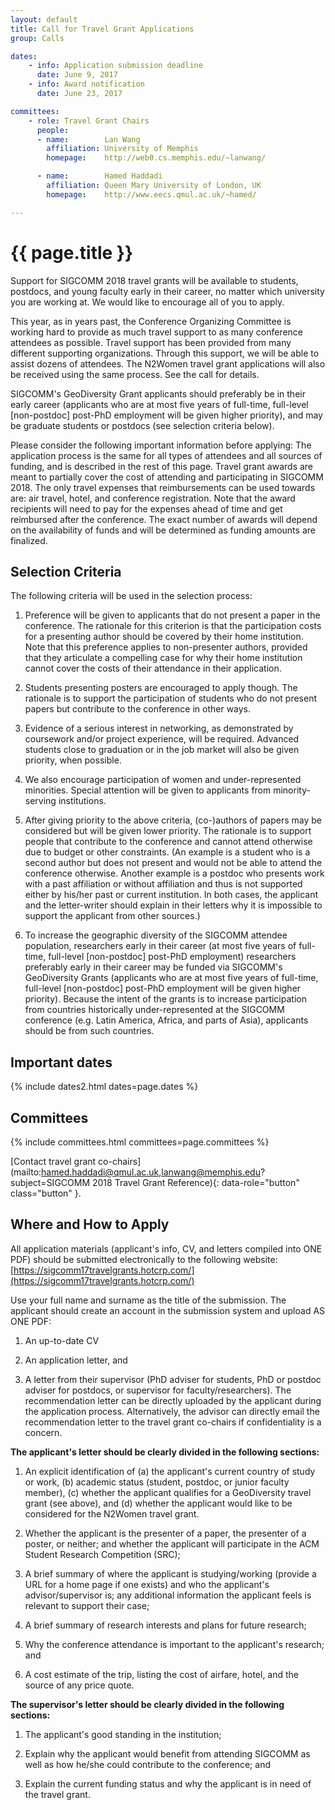 ```yaml
---
layout: default
title: Call for Travel Grant Applications
group: Calls

dates:
    - info: Application submission deadline
      date: June 9, 2017
    - info: Award notification
      date: June 23, 2017

committees:
    - role: Travel Grant Chairs
      people:
      - name:        Lan Wang
        affiliation: University of Memphis
        homepage:    http://web0.cs.memphis.edu/~lanwang/

      - name:        Hamed Haddadi
        affiliation: Queen Mary University of London, UK
        homepage:    http://www.eecs.qmul.ac.uk/~hamed/

---
```


# {{ page.title }}

Support for SIGCOMM 2018 travel grants will be available to students, postdocs, and young faculty early in their career, no matter which university you are working at. We would like to encourage all of you to apply.

This year, as in years past, the Conference Organizing Committee is working hard to provide as much travel support to as many conference attendees as possible. Travel support has been provided from many different supporting organizations. Through this support, we will be able to assist dozens of attendees. The N2Women travel grant applications will also be received using the same process. See the call for details.

SIGCOMM's GeoDiversity Grant applicants should preferably be in their early career (applicants who are at most five years of full-time, full-level [non-postdoc] post-PhD employment will be given higher priority), and may be graduate students or postdocs (see selection criteria below).

Please consider the following important information before applying:
The application process is the same for all types of attendees and all sources of funding, and is described in the rest of this page.
Travel grant awards are meant to partially cover the cost of attending and participating in SIGCOMM 2018. The only travel expenses that reimbursements can be used towards are: air travel, hotel, and conference registration.
Note that the award recipients will need to pay for the expenses ahead of time and get reimbursed after the conference.
The exact number of awards will depend on the availability of funds and will be determined as funding amounts are finalized.

## Selection Criteria

The following criteria will be used in the selection process:

1. Preference will be given to applicants that do not present a paper in the conference. The rationale for this criterion is that the participation costs for a presenting author should be covered by their home institution. Note that this preference applies to non-presenter authors, provided that they articulate a compelling case for why their home institution cannot cover the costs of their attendance in their application.

2. Students presenting posters are encouraged to apply though. The rationale is to support the participation of students who do not present papers but contribute to the conference in other ways.

3. Evidence of a serious interest in networking, as demonstrated by coursework and/or project experience, will be required. Advanced students close to graduation or in the job market will also be given priority, when possible.

4. We also encourage participation of women and under-represented minorities. Special attention will be given to applicants from minority-serving institutions.

5. After giving priority to the above criteria, (co-)authors of papers may be considered but will be given lower priority. The rationale is to support people that contribute to the conference and cannot attend otherwise due to budget or other constraints. (An example is a student who is a second author but does not present and would not be able to attend the conference otherwise. Another example is a postdoc who presents work with a past affiliation or without affiliation and thus is not supported either by his/her past or current institution. In both cases, the applicant and the letter-writer should explain in their letters why it is impossible to support the applicant from other sources.)

6. To increase the geographic diversity of the SIGCOMM attendee population, researchers early in their career (at most five years of full-time, full-level [non-postdoc] post-PhD employment) researchers preferably early in their career may be funded via SIGCOMM's GeoDiversity Grants (applicants who are at most five years of full-time, full-level [non-postdoc] post-PhD employment will be given higher priority). Because the intent of the grants is to increase participation from countries historically under-represented at the SIGCOMM conference (e.g. Latin America, Africa, and parts of Asia), applicants should be from such countries.

## <i class="fa fa-calendar"></i> Important dates

{% include dates2.html dates=page.dates %}

## Committees

{% include committees.html committees=page.committees %}

[Contact travel grant co-chairs](mailto:hamed.haddadi@qmul.ac.uk,lanwang@memphis.edu?subject=SIGCOMM 2018 Travel Grant Reference){: data-role="button" class="button" }.

## Where and How to Apply

All application materials (applicant's info, CV, and letters compiled into ONE PDF) should be submitted electronically to the following website: [https://sigcomm17travelgrants.hotcrp.com/](https://sigcomm17travelgrants.hotcrp.com/)

Use your full name and surname as the title of the submission. The applicant should create an account in the submission system and upload AS ONE PDF:

1. An up-to-date CV

2. An application letter, and

3. A letter from their supervisor (PhD adviser for students, PhD or postdoc adviser for postdocs, or supervisor for faculty/researchers). The recommendation letter can be directly uploaded by the applicant during the application process. Alternatively, the advisor can directly email the recommendation letter to the travel grant co-chairs if confidentiality is a concern.

**The applicant's letter should be clearly divided in the following sections:**

1. An explicit identification of (a) the applicant's current country of study or work, (b) academic status (student, postdoc, or junior faculty member), (c) whether the applicant qualifies for a GeoDiversity travel grant (see above), and (d) whether the applicant would like to be considered for the N2Women travel grant.

2. Whether the applicant is the presenter of a paper, the presenter of a poster, or neither; and whether the applicant will participate in the ACM Student Research Competition (SRC);

3. A brief summary of where the applicant is studying/working (provide a URL for a home page if one exists) and who the applicant's advisor/supervisor is; any additional information the applicant feels is relevant to support their case;

4. A brief summary of research interests and plans for future research;

5. Why the conference attendance is important to the applicant's research; and

6. A cost estimate of the trip, listing the cost of airfare, hotel, and the source of any price quote.

**The supervisor's letter should be clearly divided in the following sections:**

1. The applicant's good standing in the institution;

2. Explain why the applicant would benefit from attending SIGCOMM as well as how he/she could contribute to the conference; and

3. Explain the current funding status and why the applicant is in need of the travel grant.
